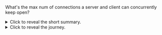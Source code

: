 What's the max num of connections a server and client can concurrently keep open?



<details>
<summary>Click to reveal the short summary.</summary>

The theoretical limit is 1 billion because:

1. [number of IP addresses]x[num of ports]
2. because the server multiplexes the connections from the client using that.
3. 32 bits for the address and 16 bits for the port
4. In total is 2^48.
5. Which is about a billion connects (log(2^32)/log(10)=9.63)!

But the practical limit is much lower on my Mac.
```
2.5 GHz Quad-Core Intel Core i7
16 GB 1600 MHz DDR3
```

To get this to work, you need to jump through a lot of hoops.

First, setup sysctl so that we can have as many file descriptors as we want.
```
sudo sysctl kern.maxfiles=2000000 kern.maxfilesperproc=1000000
kern.maxfiles: 49152 -> 2000000
kern.maxfilesperproc: 24576 -> 1000000
sysctl -a | grep maxfiles
kern.maxfiles: 2000000
kern.maxfilesperproc: 1000000
```

Setup loop back addresses on 10.0.0.X to overcome the src tcp port limit:
```
for i in `seq 0 200`; do sudo ifconfig lo0 alias 10.0.0.$i/8 up  ; done 
```

For some reason we need to set the soft limit too even though the hard limit is
unlimited. I cannot explain why this step was necessary. Without it, it wouldn't
work.
```
ulimit -Sn 1000000
```

Run java with `-XX:-MaxFDLimit` to prevent the JVM from limiting file
descriptors:
```
java -XX:-MaxFDLimit  Main 80000
...
SERVER: 79998 from /10.0.0.15:64069 to /127.0.0.1:9999 msg 79998
SERVER: 79999 from /10.0.0.15:64070 to /127.0.0.1:9999 msg 79999
Shutting down sockets from client
Shutting down sockets to server
```
What's strange is that after running this, even though the above program
completed and released all resources, my Mac becomes less responsive and then
eventually crashes. As a result, I declare this the pratical limit for my Mac.


</details>

<details>
<summary>Click to reveal the journey.</summary>

At about 5k my Mac runs out of file descriptors.
```
SERVER: 5115 from /127.0.0.1:51940 to /127.0.0.1:9999
Exception in thread "main" java.lang.ExceptionInInitializerError
  at java.base/sun.nio.ch.SocketDispatcher.close(SocketDispatcher.java:70)
  at java.base/sun.nio.ch.NioSocketImpl.lambda$closerFor$0(NioSocketImpl.java:1203)
  at java.base/jdk.internal.ref.CleanerImpl$PhantomCleanableRef.performCleanup(CleanerImpl.java:178)
  at java.base/jdk.internal.ref.PhantomCleanable.clean(PhantomCleanable.java:133)
  at java.base/sun.nio.ch.NioSocketImpl.tryClose(NioSocketImpl.java:854)
  at java.base/sun.nio.ch.NioSocketImpl.close(NioSocketImpl.java:906)
  at java.base/java.net.SocksSocketImpl.close(SocksSocketImpl.java:562)
  at java.base/java.net.Socket.close(Socket.java:1585)
  at Main.main(Main.java:123)
Caused by: java.io.IOException: Too many open files
  at java.base/sun.nio.ch.FileDispatcherImpl.init(Native Method)
  at java.base/sun.nio.ch.FileDispatcherImpl.<clinit>(FileDispatcherImpl.java:38)
  ... 9 more
```

Some sources say I need to adjust `ulimit -n`:
```
ulimit -n
256
```

I updated it:
```
ulimit -S -n 1000000
ulimit -n
1000000
```
and still get the problem.


Others say `launchctl limit maxfiles`, but that is also already `unlimited`:
```
launchctl limit maxfiles
        maxfiles    256            unlimited
```

This could be it:
```
sysctl -a | grep maxfiles
kern.maxfiles: 49152
kern.maxfilesperproc: 24576
```
Makes sense because I would use about 4 file descriptions per process:
1. server, incoming
2. server, outgoing
3. client, incoming
4. client, outgoing

You can set it according to this [stackoverflow answer](https://superuser.com/a/1644788)
```
sudo sysctl kern.maxfiles=2000000 kern.maxfilesperproc=1000000
kern.maxfiles: 49152 -> 2000000
kern.maxfilesperproc: 24576 -> 1000000
sysctl -a | grep maxfiles
kern.maxfiles: 2000000
kern.maxfilesperproc: 1000000
```

But that didn't help, I still get the error. I think I might have mis-used the
utlimit command because with -n I get:
```
```


https://superuser.com/a/1171028
```
sudo vim /Library/LaunchDaemons/limit.maxfiles.plist
```
with contents:
```
<?xml version="1.0" encoding="UTF-8"?>  
<!DOCTYPE plist PUBLIC "-//Apple//DTD PLIST 1.0//EN"  
        "http://www.apple.com/DTDs/PropertyList-1.0.dtd">
<plist version="1.0">  
  <dict>
    <key>Label</key>
    <string>limit.maxfiles</string>
    <key>ProgramArguments</key>
    <array>
      <string>launchctl</string>
      <string>limit</string>
      <string>maxfiles</string>
      <string>64000</string>
      <string>524288</string>
    </array>
    <key>RunAtLoad</key>
    <true/>
    <key>ServiceIPC</key>
    <false/>
  </dict>
</plist> 
```

Load the configs (this will load on restarts too):
```
sudo chown root:wheel /Library/LaunchDaemons/limit.maxfiles.plist
sudo launchctl load -w /Library/LaunchDaemons/limit.maxfiles.plist
launchctl limit maxfiles
```

NOPE! Still getting stuck at 5000...
/Library/LaunchDaemons/com.startup.sysctl.plist
```
sudo vim /Library/LaunchDaemons/com.startup.sysctl.plist
```
with contents:
```
<?xml version="1.0" encoding="UTF-8"?>
<!DOCTYPE plist PUBLIC "-//Apple//DTD PLIST 1.0//EN"
"http://www.apple.com/DTDs/PropertyList-1.0.dtd">
<plist version="1.0">
<dict>
    <key>Label</key>
    <string>com.startup.sysctl</string>
    <key>LaunchOnlyOnce</key>
    <true/>
    <key>ProgramArguments</key>
    <array>
        <string>/usr/sbin/sysctl</string>
        <string>kern.maxfiles=40480</string>
        <string>kern.maxfilesperproc=28000</string>
    </array>
    <key>RunAtLoad</key>
    <true/>
</dict>
</plist>
```
install:
```
chown root:wheel /Library/LaunchDaemons/com.startup.sysctl.plist
launchctl load /Library/LaunchDaemons/com.startup.sysctl.plist
```

AHHHHH STILL 5000. Let me restart and see.

Fixed with: https://superuser.com/a/1398360
https://docs.oracle.com/en/java/javase/16/docs/specs/man/java.html

> `-XX:-MaxFDLimit` :     Disables the attempt to set the soft limit for the
> number of open file descriptors to the hard limit. By default, this option is
> enabled on all platforms, but is ignored on Windows. The only time that you
> may need to disable this is on Mac OS, where its use imposes a maximum of
> 10240, which is lower than the actual system maximum. 

```
java -XX:-MaxFDLimit -cp out/production/max_connections Main 6000
```

Looks like I am running out of client ports.

https://phoenixframework.org/blog/the-road-to-2-million-websocket-connections
encountered a similar issue.

I can workaround this by creating
fake addresses for each client and those addresses to /etc/hosts.

Before my /etc/hosts was:
```
##
# Host Database
#
# localhost is used to configure the loopback interface
# when the system is booting.  Do not change this entry.
##
127.0.0.1 localhost
255.255.255.255 broadcasthost
::1             localhost
# Added by Docker Desktop
# To allow the same kube context to work on the host and the container:
127.0.0.1 kubernetes.docker.internal
# End of section
```
Using private address range `10.*`, I can add 256^3 addresses which is ~16
million which should be more than enough. I actually only need about 1000000/5000=200.

```
for i in `seq 0 200`; do echo "10.0.0.$i localhost"  ; done  > out.txt
```
then paste out onto /etc/hosts

then
```
sudo killall -HUP mDNSResponder 
```
to restart DNS


https://serverfault.com/questions/402744/assigning-multiple-ip-addresses-to-localhost-os-x-10-6
```
sudo ifconfig lo0 alias 10.0.0.0/8 up
ping 10.0.0.0
```

To add:
```
for i in `seq 0 200`; do sudo ifconfig lo0 alias 10.0.0.$i/8 up  ; done 
```

To test:
```
for i in `seq 0 200`; do ping -c 1 10.0.0.$i  ; done 
```

To remove:
```
for i in `seq 0 200`; do sudo ifconfig lo0 alias 10.0.0.$i  ; done 
```

Now re-running with the above mac configs, plus the modified java program to use
10.0.0.X as the src address for the clients:
```Exception in thread "main" java.io.IOException: Too many open files
        at java.base/sun.nio.ch.Net.accept(Native Method)
        at java.base/sun.nio.ch.NioSocketImpl.accept(NioSocketImpl.java:755)
        at java.base/java.net.ServerSocket.implAccept(ServerSocket.java:681)
        at
java.base/java.net.ServerSocket.platformImplAccept(ServerSocket.java:647)
        at java.base/java.net.ServerSocket.implAccept(ServerSocket.java:623)
        at java.base/java.net.ServerSocket.implAccept(ServerSocket.java:580)
        at java.base/java.net.ServerSocket.accept(ServerSocket.java:538)
        at Main.lambda$main$1(Main.java:47)
        at java.base/java.lang.Thread.run(Thread.java:831)
        Suppressed: java.lang.NoClassDefFoundError: Could not initialize class
sun.nio.ch.FileDispatcherImpl
                at
java.base/sun.nio.ch.SocketDispatcher.close(SocketDispatcher.java:70)
                at
java.base/sun.nio.ch.NioSocketImpl.lambda$closerFor$0(NioSocketImpl.java:1203)
                at
java.base/jdk.internal.ref.CleanerImpl$PhantomCleanableRef.performCleanup(CleanerImpl.java:178)
                at
java.base/jdk.internal.ref.PhantomCleanable.clean(PhantomCleanable.java:133)
                at
java.base/sun.nio.ch.NioSocketImpl.tryClose(NioSocketImpl.java:854)
                at
java.base/sun.nio.ch.NioSocketImpl.close(NioSocketImpl.java:906)
                at java.base/java.net.ServerSocket.close(ServerSocket.java:723)
                at Main.lambda$main$1(Main.java:86)
                ... 1 more
java.lang.ExceptionInInitializerError
        at java.base/sun.nio.ch.SocketDispatcher.close(SocketDispatcher.java:70)
        at
java.base/sun.nio.ch.NioSocketImpl.lambda$closerFor$0(NioSocketImpl.java:1203)
        at
java.base/jdk.internal.ref.CleanerImpl$PhantomCleanableRef.performCleanup(CleanerImpl.java:178)
        at
java.base/jdk.internal.ref.PhantomCleanable.clean(PhantomCleanable.java:133)
        at java.base/sun.nio.ch.NioSocketImpl.tryClose(NioSocketImpl.java:854)
        at java.base/sun.nio.ch.NioSocketImpl.close(NioSocketImpl.java:906)
        at java.base/java.net.SocksSocketImpl.close(SocksSocketImpl.java:562)
        at java.base/java.net.Socket.close(Socket.java:1585)
        at Main.main(Main.java:174)
```
out of file descriptors again.

For some reason my settings got reset so I had to rerun:
```
sudo sysctl kern.maxfiles=2000000 kern.maxfilesperproc=1000000
kern.maxfiles: 49152 -> 2000000
kern.maxfilesperproc: 24576 -> 1000000
```

Now it's working again:
```
java -XX:-MaxFDLimit  Main 20000
...
SERVER: 19998 from /10.0.0.3:50637 to /127.0.0.1:9999 msg 19998
SERVER: 19999 from /10.0.0.3:50638 to /127.0.0.1:9999 msg 19999
Shutting down sockets from client
Shutting down sockets to server

java -XX:-MaxFDLimit  Main 40000
SERVER: 39998 from /10.0.0.7:57875 to /127.0.0.1:9999 msg 39998
SERVER: 39999 from /10.0.0.7:57876 to /127.0.0.1:9999 msg 39999
Shutting down sockets from client
Shutting down sockets to server
```

At 80,000 my computer crashed. Let me try again.
```
java -XX:-MaxFDLimit  Main 80000
...
SERVER: 79998 from /10.0.0.15:64069 to /127.0.0.1:9999 msg 79998
SERVER: 79999 from /10.0.0.15:64070 to /127.0.0.1:9999 msg 79999
Shutting down sockets from client
Shutting down sockets to server
```
however, a few moments after it completed the experiment my laptop died again. I
can safely say that that's the limit for my Mac.


</details>
